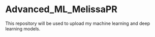 # Advanced_ML_MelissaPR
This repository will be used to upload my machine learning and deep learning models.
